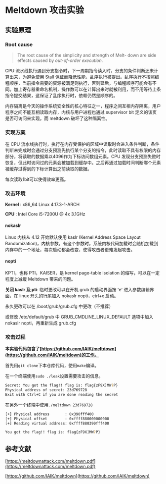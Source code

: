 # Meltdown 攻击实验

## 实验原理

### Root cause
> The root cause of the simplicity and strength of Melt-
down are side effects caused by _out-of-order execution_.

CPU 流水线执行遇到分支指令时，下一周期指令读入时，分支的条件判断还未计算出来，为避免使用 Stall 保证而降低性能，乱序执行被提出。乱序执行不按照编程顺序，当前指令需要的资源被满足则执行，否则延后，与编程顺序可能会有不同。加上寄存器重命名机制，操作数可以在计算出来时就被利用，而不用等待上条指令提交结果，这保证了乱序执行时，依赖仍然是顺序的。

内存隔离是今天的操作系统安全性的核心特征之一，程序之间互相内存隔离，用户程序之间不能互相读取内存，内核与用户进程也通过 supervisor bit 定义的该页是否可访问来实现。而 meltdown 破坏了这种隔离性。

### 实现方案

在 CPU 流水线执行时，执行在内存受保护的区域中读取时会进入条件判断，条件判断未完成时会通过分支预测先执行某个分支的指令，此时读取不具有权限的内存部分，将读取的数据乘以4096作为下标访问数组元素。CPU 发现分支预测失败时恢复，但此时访问过的元素会被加载到缓存中。之后再通过加载时间判断哪个元素被缓存过得到的下标计算出之前读取的数据。

每次读取1bit可以使得效率更高。
### 攻击环境
**Kernel** : x86_64 Linux 4.17.3-1-ARCH

**CPU** : Intel Core i5-7200U @ 4x 3.1GHz
#### nokaslr
Linux 内核从 4.12 开始默认使用 kaslr (Kernel Address Space Layout Randomization)，内核参数。有这个参数时，系统内核代码加载时会随机加载到内存中的一个地址，每次启动都会改变，使得攻击者更难发起攻击。

#### nopti

KPTI，也称 PTI，KAISER，是 kernel page-table isolation 的缩写，可以在一定程度上减缓 Meltdown 带来的问题。

**关闭 kaslr 及 pti**:
临时更改可以在开机 grub 的启动界面按 'e' 进入参数编辑界面，在 linux 开头的行尾加入 nokaslr nopti，ctrl+x 启动。

永久更改可以在 /boot/grub/grub.cfg 中更改（不推荐）

或修改 /etc/default/grub 中 GRUB_CMDLINE_LINUX_DEFAULT 选项中加入 nokaslr nopti，再重新生成 grub.cfg

### 攻击过程
**本实验代码包含了[https://github.com/IAIK/meltdown](https://github.com/IAIK/meltdown)的工作。**

首先用`git clone`下本仓库代码，使用`make`编译。

在一个终端使用`sudo ./leak`设置需要攻击的信息。
```sh
Secret: You got the flag!! flag is: flag{zF9X]MW?P}
Physical address of secret: 23d769728
Exit with Ctrl+C if you are done reading the secret
```

在另外一个终端中使用`./meltdown 23d769728`
```sh
[+] Physical address       : 0x390fff400
[+] Physical offset        : 0xffff880000000000
[+] Reading virtual address: 0xffff880390fff400

You got the flag!! flag is: flag{zF9X]MW?P}
```
## 参考文献
[https://meltdownattack.com/meltdown.pdf](https://meltdownattack.com/meltdown.pdf)

[https://github.com/IAIK/meltdown](https://github.com/IAIK/meltdown)